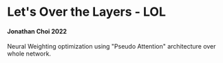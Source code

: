 # Let's Over the Layers - LOL

#### **Jonathan Choi 2022**

Neural Weighting optimization using "Pseudo Attention" architecture over whole network.

